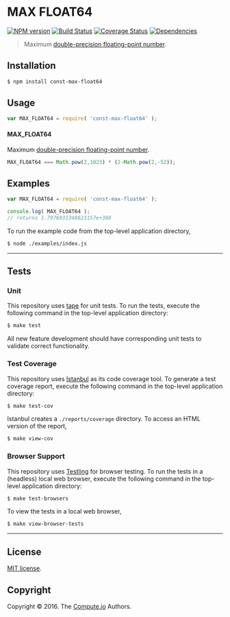 MAX FLOAT64
===
[![NPM version][npm-image]][npm-url] [![Build Status][build-image]][build-url] [![Coverage Status][coverage-image]][coverage-url] [![Dependencies][dependencies-image]][dependencies-url]

> Maximum [double-precision floating-point number][ieee754].


## Installation

``` bash
$ npm install const-max-float64
```


## Usage

``` javascript
var MAX_FLOAT64 = require( 'const-max-float64' );
```

#### MAX_FLOAT64

Maximum [double-precision floating-point number][ieee754].

``` javascript
MAX_FLOAT64 === Math.pow(2,1023) * (2-Math.pow(2,-52));
```


## Examples

``` javascript
var MAX_FLOAT64 = require( 'const-max-float64' );

console.log( MAX_FLOAT64 );
// returns 1.7976931348623157e+308
```

To run the example code from the top-level application directory,

``` bash
$ node ./examples/index.js
```


---
## Tests

### Unit

This repository uses [tape][tape] for unit tests. To run the tests, execute the following command in the top-level application directory:

``` bash
$ make test
```

All new feature development should have corresponding unit tests to validate correct functionality.


### Test Coverage

This repository uses [Istanbul][istanbul] as its code coverage tool. To generate a test coverage report, execute the following command in the top-level application directory:

``` bash
$ make test-cov
```

Istanbul creates a `./reports/coverage` directory. To access an HTML version of the report,

``` bash
$ make view-cov
```


### Browser Support

This repository uses [Testling][testling] for browser testing. To run the tests in a (headless) local web browser, execute the following command in the top-level application directory:

``` bash
$ make test-browsers
```

To view the tests in a local web browser,

``` bash
$ make view-browser-tests
```

<!-- [![browser support][browsers-image]][browsers-url] -->


---
## License

[MIT license](http://opensource.org/licenses/MIT).


## Copyright

Copyright &copy; 2016. The [Compute.io][compute-io] Authors.


[npm-image]: http://img.shields.io/npm/v/const-max-float64.svg
[npm-url]: https://npmjs.org/package/const-max-float64

[build-image]: http://img.shields.io/travis/const-io/max-float64/master.svg
[build-url]: https://travis-ci.org/const-io/max-float64

[coverage-image]: https://img.shields.io/codecov/c/github/const-io/max-float64/master.svg
[coverage-url]: https://codecov.io/github/const-io/max-float64?branch=master

[dependencies-image]: http://img.shields.io/david/const-io/max-float64.svg
[dependencies-url]: https://david-dm.org/const-io/max-float64

[dev-dependencies-image]: http://img.shields.io/david/dev/const-io/max-float64.svg
[dev-dependencies-url]: https://david-dm.org/dev/const-io/max-float64

[github-issues-image]: http://img.shields.io/github/issues/const-io/max-float64.svg
[github-issues-url]: https://github.com/const-io/max-float64/issues

[tape]: https://github.com/substack/tape
[istanbul]: https://github.com/gotwarlost/istanbul
[testling]: https://ci.testling.com

[compute-io]: https://github.com/compute-io/
[ieee754]: http://en.wikipedia.org/wiki/IEEE_754-1985
